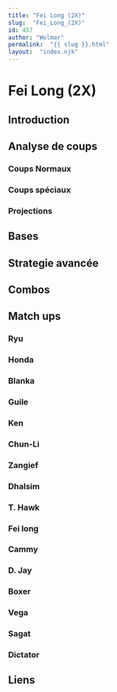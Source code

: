 ```yaml
---
title: "Fei Long (2X)"
slug:  "Fei_Long_(2X)"
id: 457
author: "Wolmar"
permalink:  "{{ slug }}.html"
layout:  "index.njk"
---
```


# Fei Long (2X)

## Introduction

## Analyse de coups

### Coups Normaux

### Coups spéciaux

### Projections

## Bases

## Strategie avancée

## Combos

## Match ups

### Ryu

### Honda

### Blanka

### Guile

### Ken

### Chun-Li

### Zangief

### Dhalsim

### T. Hawk

### Fei long

### Cammy

### D. Jay

### Boxer

### Vega

### Sagat

### Dictator

## Liens
